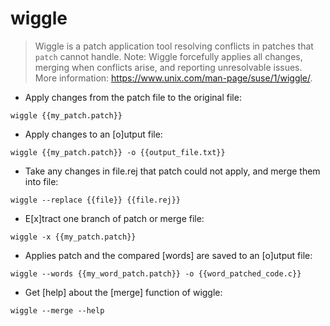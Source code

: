 # wiggle

> Wiggle is a patch application tool resolving conflicts in patches that `patch` cannot handle. 
> Note: Wiggle forcefully applies all changes, merging when conflicts arise, and reporting unresolvable issues.
> More information: <https://www.unix.com/man-page/suse/1/wiggle/>.

- Apply changes from the patch file to the original file:

`wiggle {{my_patch.patch}}`

- Apply changes to an [o]utput file:

`wiggle {{my_patch.patch}} -o {{output_file.txt}}`

- Take any changes in file.rej that patch could not apply, and merge them into file:

`wiggle --replace {{file}} {{file.rej}}`

- E[x]tract one branch of patch or merge file:

`wiggle -x {{my_patch.patch}}`

- Applies patch and the compared [words] are saved to an [o]utput file:

`wiggle --words {{my_word_patch.patch}} -o {{word_patched_code.c}}`

- Get [help] about the [merge] function of wiggle:

`wiggle --merge --help`
